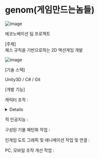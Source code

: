 # genom(게임만드는놈들)

![image](https://github.com/JNU-econovation/genom/assets/68218063/18375a81-3a57-4dce-88ff-a91a3eacc7bf)

에코노베이션 팀 프로젝트
  
[주제]  
체스 규칙을 기반으로하는 2D 액션게임 개발

![image](https://github.com/JNU-econovation/genom/assets/68218063/0fca57d1-30ed-4180-b238-08a4f78092eb)
  
[기술 스택]  

Unity3D / C# / Git

  
  
[개발 기능]  

캐릭터 조작 :

<details>
  
![image](https://github.com/JNU-econovation/genom/assets/68218063/a1d90104-b0e8-49a8-b57d-1f83567dfb26)
![image](https://github.com/JNU-econovation/genom/assets/68218063/ffa7315d-0472-4e42-ace2-e4d4f15ed269)


(PC에서)

키보드 방향키에 따라 먼저 Pivot이 각각 8방향 이동하고, 스페이스 키를 누르면 해당 위치로 이동하게 된다.


Q 키를 누르면 검기가 나와 주변 8칸에 있는 적을 처치합니다.

E 키를 누르면 거대한 손이 나와 체스판 위의 모든 적을 처치합니다.



(모바일에서)

왼쪽의 조이스틱을 조작하야 방향을 지정하고 검 모양 버턴을 눌러 해당 방향으로 이동합니다.

검 위의 좌측 버튼을 클릭하면 검기가 나와 주변 8칸에 있는 적을 처치합니다.

검 위의 우측 버튼을 클릭하면 거대한 손이 나와 체스판 위의 모든 적을 처치합니다.

</details>



적 인공지능 :




구성된 기물 패턴화 작업 :




인게임 도트 그래픽 및 애니메이션 작업 및 연결 : 




PC, 모바일 조작 개선 작업 :





  
